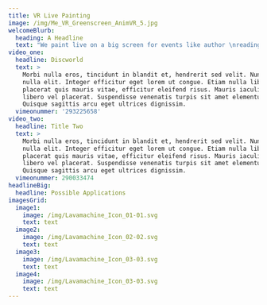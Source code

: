 ```yaml
---
title: VR Live Painting
image: /img/Me_VR_Greenscreen_AnimVR_5.jpg
welcomeBlurb:
  heading: A Headline
  text: "We paint live on a big screen for events like author \nreadings, concerts, theatres and festivals. \x03VR Live painting will massivly intensify your main act in perfect symbiose. Give your audience a refreshing \nand unforgettable experience."
video_one:
  headline: Discworld
  text: >
    Morbi nulla eros, tincidunt in blandit et, hendrerit sed velit. Nunc in
    nulla elit. Integer efficitur eget lorem ut congue. Etiam nulla libero,
    placerat quis mauris vitae, efficitur eleifend risus. Mauris iaculis nec
    libero vel placerat. Suspendisse venenatis turpis sit amet elementum dictum.
    Quisque sagittis arcu eget ultrices dignissim.
  vimeonummer: '293225658'
video_two:
  headline: Title Two
  text: >
    Morbi nulla eros, tincidunt in blandit et, hendrerit sed velit. Nunc in
    nulla elit. Integer efficitur eget lorem ut congue. Etiam nulla libero,
    placerat quis mauris vitae, efficitur eleifend risus. Mauris iaculis nec
    libero vel placerat. Suspendisse venenatis turpis sit amet elementum dictum.
    Quisque sagittis arcu eget ultrices dignissim.
  vimeonummer: 290033474
headlineBig:
  headline: Possible Applications
imagesGrid:
  image1:
    image: /img/Lavamachine_Icon_01-01.svg
    text: text
  image2:
    image: /img/Lavamachine_Icon_02-02.svg
    text: text
  image3:
    image: /img/Lavamachine_Icon_03-03.svg
    text: text
  image4:
    image: /img/Lavamachine_Icon_03-03.svg
    text: text
---
```


